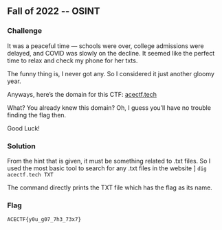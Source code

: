 ## Fall of 2022 -- OSINT


### Challenge

It was a peaceful time — schools were over, college admissions were delayed, and COVID was slowly on the decline. It seemed like the perfect time to relax and check my phone for her txts.

The funny thing is, I never got any. So I considered it just another gloomy year.

Anyways, here’s the domain for this CTF: [acectf.tech](https://acectf.tech/)

What? You already knew this domain? Oh, I guess you’ll have no trouble finding the flag then.

Good Luck!

### Solution

From the hint that is given, it must be something related to .txt files. So I used the most basic tool to search for any .txt files in the website
]
`dig acectf.tech TXT`

The command directly prints the TXT file which has the flag as its name.


### Flag

```
ACECTF{y0u_g07_7h3_73x7}
